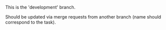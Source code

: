 This is the 'development' branch.  

Should be updated via merge requests from another branch (name should correspond to the task).
